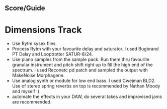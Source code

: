 ## Score/Guide ##

# Dimensions Track #

* Use Rytm sysex files. 
* Process Rytm with your favourite delay and saturator. I used Bugbrand PT Delay and Looptrotter SATUR-8/24. 
* Use piano samples from the sample pack. Run them thru favourite granular instrument and pitch shift right up to fill the high end of the spectrum. I used Reconetc pd patch and sampled the output with MakeNoise Morphagene.
* Use analog synth or module for low end bass. I used Cwejman BLD2. Use of stereo spring reverbs on top is recommended by Nathan Moody and myself :) 
* automate the effects in your DAW, do several takes and improvised jams are recommended. 
